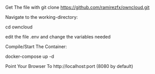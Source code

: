 Get The file with git clone https://github.com/ramirezfx/owncloud.git


Navigate to the working-directory:


cd owncloud


edit the file .env and change the variables needed


Compile/Start The Container:


docker-compose up -d


Point Your Browser To http://localhost:port (8080 by default)
